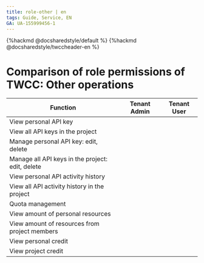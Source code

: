 ```yaml
---
title: role-other | en
tags: Guide, Service, EN
GA: UA-155999456-1
---
```


{%hackmd @docsharedstyle/default %}
{%hackmd @docsharedstyle/twccheader-en %}

<style>
.fa-times{color:#ADADAD; font-size:25px}
.fa-check{color:#27a5bd; font-size:25px}
</style>


# Comparison of role permissions of TWCC: Other operations


| Function | Tenant Admin | Tenant User |
| -------- | -------- | -------- |
|View personal API key|<i class="fa fa-check" aria-hidden="true"></i>|<i class="fa fa-check" aria-hidden="true"></i>|
|View all API keys in the project|<i class="fa fa-times" aria-hidden="true"></i>|<i class="fa fa-times" aria-hidden="true"></i>|
|Manage personal API key: edit, delete|<i class="fa fa-check" aria-hidden="true"></i>|<i class="fa fa-check" aria-hidden="true"></i>|
|Manage all API keys in the project: edit, delete|<i class="fa fa-times" aria-hidden="true"></i>|<i class="fa fa-times" aria-hidden="true"></i>|
|View personal API activity history|<i class="fa fa-check" aria-hidden="true"></i>|<i class="fa fa-check" aria-hidden="true"></i>|
|View all API activity history in the project|<i class="fa fa-check" aria-hidden="true"></i>|<i class="fa fa-times" aria-hidden="true"></i>|
|Quota management|<i class="fa fa-check" aria-hidden="true"></i>|<i class="fa fa-times" aria-hidden="true"></i>|
|View amount of personal resources|<i class="fa fa-check" aria-hidden="true"></i>|<i class="fa fa-check" aria-hidden="true"></i>|
|View amount of resources from project members|<i class="fa fa-check" aria-hidden="true"></i>|<i class="fa fa-times" aria-hidden="true"></i>|
|View personal credit|<i class="fa fa-check" aria-hidden="true"></i>|<i class="fa fa-check" aria-hidden="true"></i>|
|View project credit|<i class="fa fa-check" aria-hidden="true"></i>|<i class="fa fa-times" aria-hidden="true"></i>|

